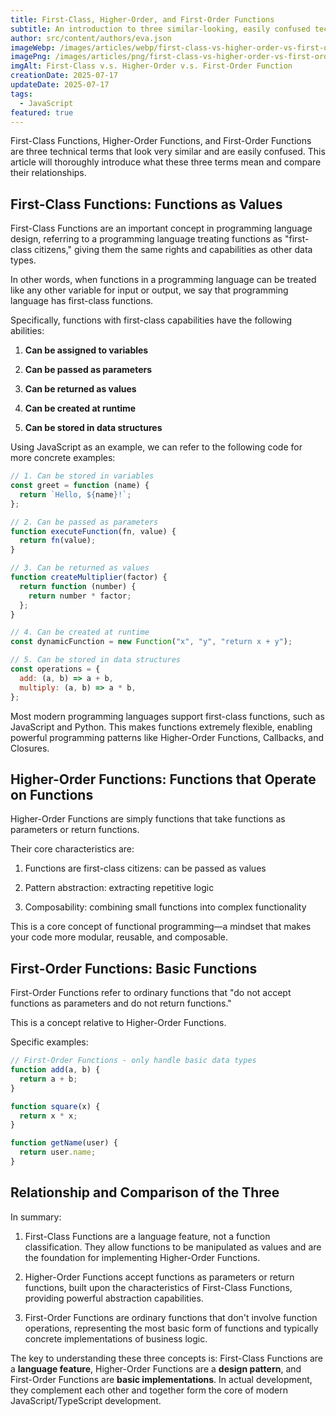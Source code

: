 ```yaml
---
title: First-Class, Higher-Order, and First-Order Functions
subtitle: An introduction to three similar-looking, easily confused technical terms and a comparison of their relationships.
author: src/content/authors/eva.json
imageWebp: /images/articles/webp/first-class-vs-higher-order-vs-first-order-function.webp
imagePng: /images/articles/png/first-class-vs-higher-order-vs-first-order-function.png
imgAlt: First-Class v.s. Higher-Order v.s. First-Order Function
creationDate: 2025-07-17
updateDate: 2025-07-17
tags:
  - JavaScript
featured: true
---
```


First-Class Functions, Higher-Order Functions, and First-Order Functions are three technical terms that look very similar and are easily confused. This article will thoroughly introduce what these three terms mean and compare their relationships.

## First-Class Functions: Functions as Values

First-Class Functions are an important concept in programming language design, referring to a programming language treating functions as "first-class citizens," giving them the same rights and capabilities as other data types.

In other words, when functions in a programming language can be treated like any other variable for input or output, we say that programming language has first-class functions.

Specifically, functions with first-class capabilities have the following abilities:

1. **Can be assigned to variables**

2. **Can be passed as parameters**

3. **Can be returned as values**

4. **Can be created at runtime**

5. **Can be stored in data structures**

Using JavaScript as an example, we can refer to the following code for more concrete examples:

```javascript
// 1. Can be stored in variables
const greet = function (name) {
  return `Hello, ${name}!`;
};

// 2. Can be passed as parameters
function executeFunction(fn, value) {
  return fn(value);
}

// 3. Can be returned as values
function createMultiplier(factor) {
  return function (number) {
    return number * factor;
  };
}

// 4. Can be created at runtime
const dynamicFunction = new Function("x", "y", "return x + y");

// 5. Can be stored in data structures
const operations = {
  add: (a, b) => a + b,
  multiply: (a, b) => a * b,
};
```

Most modern programming languages support first-class functions, such as JavaScript and Python. This makes functions extremely flexible, enabling powerful programming patterns like Higher-Order Functions, Callbacks, and Closures.

## Higher-Order Functions: Functions that Operate on Functions

Higher-Order Functions are simply functions that take functions as parameters or return functions.

Their core characteristics are:

1. Functions are first-class citizens: can be passed as values

2. Pattern abstraction: extracting repetitive logic

3. Composability: combining small functions into complex functionality

This is a core concept of functional programming—a mindset that makes your code more modular, reusable, and composable.

## First-Order Functions: Basic Functions

First-Order Functions refer to ordinary functions that "do not accept functions as parameters and do not return functions."

This is a concept relative to Higher-Order Functions.

Specific examples:

```javascript
// First-Order Functions - only handle basic data types
function add(a, b) {
  return a + b;
}

function square(x) {
  return x * x;
}

function getName(user) {
  return user.name;
}
```

## Relationship and Comparison of the Three

In summary:

1. First-Class Functions are a language feature, not a function classification. They allow functions to be manipulated as values and are the foundation for implementing Higher-Order Functions.

2. Higher-Order Functions accept functions as parameters or return functions, built upon the characteristics of First-Class Functions, providing powerful abstraction capabilities.

3. First-Order Functions are ordinary functions that don't involve function operations, representing the most basic form of functions and typically concrete implementations of business logic.

The key to understanding these three concepts is: First-Class Functions are a **language feature**, Higher-Order Functions are a **design pattern**, and First-Order Functions are **basic implementations**. In actual development, they complement each other and together form the core of modern JavaScript/TypeScript development.
